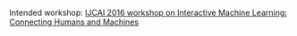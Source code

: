 Intended workshop: [IJCAI 2016 workshop on Interactive Machine Learning: Connecting Humans and Machines](https://sites.google.com/site/ijcai2016iml/call-for-papers)